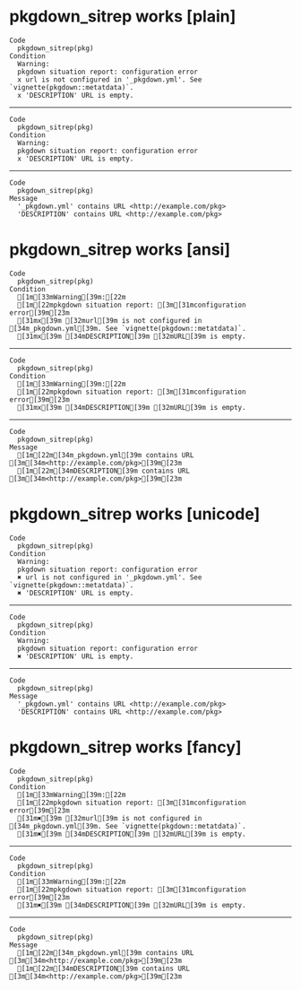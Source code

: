 # pkgdown_sitrep works [plain]

    Code
      pkgdown_sitrep(pkg)
    Condition
      Warning:
      pkgdown situation report: configuration error
      x url is not configured in '_pkgdown.yml'. See `vignette(pkgdown::metatdata)`.
      x 'DESCRIPTION' URL is empty.

---

    Code
      pkgdown_sitrep(pkg)
    Condition
      Warning:
      pkgdown situation report: configuration error
      x 'DESCRIPTION' URL is empty.

---

    Code
      pkgdown_sitrep(pkg)
    Message
      '_pkgdown.yml' contains URL <http://example.com/pkg>
      'DESCRIPTION' contains URL <http://example.com/pkg>

# pkgdown_sitrep works [ansi]

    Code
      pkgdown_sitrep(pkg)
    Condition
      [1m[33mWarning[39m:[22m
      [1m[22mpkgdown situation report: [3m[31mconfiguration error[39m[23m
      [31mx[39m [32murl[39m is not configured in [34m_pkgdown.yml[39m. See `vignette(pkgdown::metatdata)`.
      [31mx[39m [34mDESCRIPTION[39m [32mURL[39m is empty.

---

    Code
      pkgdown_sitrep(pkg)
    Condition
      [1m[33mWarning[39m:[22m
      [1m[22mpkgdown situation report: [3m[31mconfiguration error[39m[23m
      [31mx[39m [34mDESCRIPTION[39m [32mURL[39m is empty.

---

    Code
      pkgdown_sitrep(pkg)
    Message
      [1m[22m[34m_pkgdown.yml[39m contains URL [3m[34m<http://example.com/pkg>[39m[23m
      [1m[22m[34mDESCRIPTION[39m contains URL [3m[34m<http://example.com/pkg>[39m[23m

# pkgdown_sitrep works [unicode]

    Code
      pkgdown_sitrep(pkg)
    Condition
      Warning:
      pkgdown situation report: configuration error
      ✖ url is not configured in '_pkgdown.yml'. See `vignette(pkgdown::metatdata)`.
      ✖ 'DESCRIPTION' URL is empty.

---

    Code
      pkgdown_sitrep(pkg)
    Condition
      Warning:
      pkgdown situation report: configuration error
      ✖ 'DESCRIPTION' URL is empty.

---

    Code
      pkgdown_sitrep(pkg)
    Message
      '_pkgdown.yml' contains URL <http://example.com/pkg>
      'DESCRIPTION' contains URL <http://example.com/pkg>

# pkgdown_sitrep works [fancy]

    Code
      pkgdown_sitrep(pkg)
    Condition
      [1m[33mWarning[39m:[22m
      [1m[22mpkgdown situation report: [3m[31mconfiguration error[39m[23m
      [31m✖[39m [32murl[39m is not configured in [34m_pkgdown.yml[39m. See `vignette(pkgdown::metatdata)`.
      [31m✖[39m [34mDESCRIPTION[39m [32mURL[39m is empty.

---

    Code
      pkgdown_sitrep(pkg)
    Condition
      [1m[33mWarning[39m:[22m
      [1m[22mpkgdown situation report: [3m[31mconfiguration error[39m[23m
      [31m✖[39m [34mDESCRIPTION[39m [32mURL[39m is empty.

---

    Code
      pkgdown_sitrep(pkg)
    Message
      [1m[22m[34m_pkgdown.yml[39m contains URL [3m[34m<http://example.com/pkg>[39m[23m
      [1m[22m[34mDESCRIPTION[39m contains URL [3m[34m<http://example.com/pkg>[39m[23m


